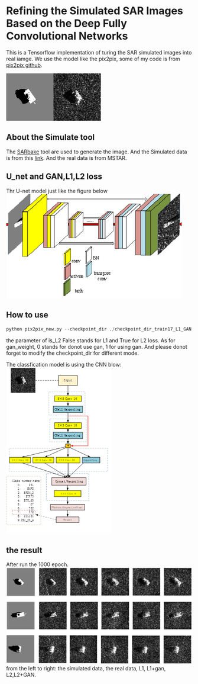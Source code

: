 # Refining the Simulated SAR Images Based on the Deep Fully Convolutional Networks
This is a Tensorflow implementation of turing the SAR simulated images into real iamge.
We use the model like the pix2pix, some of my code is from [pix2pix github](https://github.com/phillipi/pix2pix).


![image](https://github.com/wangzelong0663/my_refined_SAR/raw/master/image/1.png)<br>

## About the Simulate tool
The [SARbake](http://www2.compute.dtu.dk/~dmal/project.html) tool are used to generate the image. And the Simulated data is from this [link](https://data.mendeley.com/datasets/jxhsg8tj7g/2/files/34d52e09-4f9b-41b3-899f-29fa272c2d8e). And the real data is from MSTAR.

## U_net and GAN,L1,L2 loss
Thr U-net model just like the figure below
![image](https://github.com/wangzelong0663/my_refined_SAR/raw/master/image/2.png)<br>

## How to use
```python
python pix2pix_new.py --checkpoint_dir ./checkpoint_dir_train17_L1_GAN --is_L2 False --gan_weight 1
```
the parameter of is_L2 False stands for L1 and True for L2 loss. As for gan_weight, 0 stands for donot use gan, 1 for using gan. And please donot forget  to modify the checkpoint_dir for different mode.

The classfication model is using the CNN blow:
![image](https://github.com/wangzelong0663/my_refined_SAR/raw/master/image/3.png)<br>

## the result
After run the 1000 epoch.
![image](https://github.com/wangzelong0663/my_refined_SAR/raw/master/image/4.png)<br>
from the left to right: the simulated data, the real data, L1, L1+gan, L2,L2+GAN.
